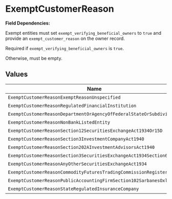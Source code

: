 # ExemptCustomerReason

**Field Dependencies:**

Exempt entities must set `exempt_verifying_beneficial_owners` to `true` and provide an `exempt_customer_reason` on the owner record.

Required if `exempt_verifying_beneficial_owners` is `true`.

Otherwise, must be empty.


## Values

| Name                                                                 | Value                                                                |
| -------------------------------------------------------------------- | -------------------------------------------------------------------- |
| `ExemptCustomerReasonExemptReasonUnspecified`                        | EXEMPT_REASON_UNSPECIFIED                                            |
| `ExemptCustomerReasonRegulatedFinancialInstitution`                  | REGULATED_FINANCIAL_INSTITUTION                                      |
| `ExemptCustomerReasonDepartmentOrAgencyOfFederalStateOrSubdivision`  | DEPARTMENT_OR_AGENCY_OF_FEDERAL_STATE_OR_SUBDIVISION                 |
| `ExemptCustomerReasonNonBankListedEntity`                            | NON_BANK_LISTED_ENTITY                                               |
| `ExemptCustomerReasonSection12SecuritiesExchangeAct1934Or15D`        | SECTION_12_SECURITIES_EXCHANGE_ACT_1934_OR_15D                       |
| `ExemptCustomerReasonSection3InvestmentCompanyAct1940`               | SECTION_3_INVESTMENT_COMPANY_ACT_1940                                |
| `ExemptCustomerReasonSection202AInvestmentAdvisorsAct1940`           | SECTION_202A_INVESTMENT_ADVISORS_ACT_1940                            |
| `ExemptCustomerReasonSection3SecuritiesExchangeAct1934Section6Or17A` | SECTION_3_SECURITIES_EXCHANGE_ACT_1934_SECTION_6_OR_17A              |
| `ExemptCustomerReasonAnyOtherSecuritiesExchangeAct1934`              | ANY_OTHER_SECURITIES_EXCHANGE_ACT_1934                               |
| `ExemptCustomerReasonCommodityFuturesTradingCommissionRegistered`    | COMMODITY_FUTURES_TRADING_COMMISSION_REGISTERED                      |
| `ExemptCustomerReasonPublicAccountingFirmSection102SarbanesOxley`    | PUBLIC_ACCOUNTING_FIRM_SECTION_102_SARBANES_OXLEY                    |
| `ExemptCustomerReasonStateRegulatedInsuranceCompany`                 | STATE_REGULATED_INSURANCE_COMPANY                                    |